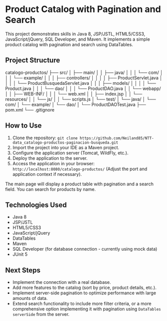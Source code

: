 # Product Catalog with Pagination and Search

This project demonstrates skills in Java 8, JSP/JSTL, HTML5/CSS3, JavaScript/jQuery, SQL Developer, and Maven. It implements a simple product catalog with pagination and search using DataTables.

## Project Structure

catalogo-productos/
├── src/
│ ├── main/
│ │ ├── java/
│ │ │ └── com/
│ │ │ └── example/
│ │ │ ├── controllers/
│ │ │ │ ├── ProductServlet.java
│ │ │ │ └── ProductBusquedaServlet.java
│ │ │ ├── models/
│ │ │ │ └── Product.java
│ │ │ └── dao/
│ │ │ └── ProductDAO.java
│ │ └── webapp/
│ │ ├── WEB-INF/
│ │ │ └── web.xml
│ │ ├── index.jsp
│ │ └── resources/
│ │ └── js/
│ │ └── scripts.js
│ └── test/
│ └── java/
│ └── com/
│ └── example/
│ └── dao/
│ └── ProductDAOTest.java
├── pom.xml
└── .gitignore

## How to Use

1. Clone the repository: `git clone https://github.com/Neiland85/NTT-data_catalogo-productos-paginacion-busqueda.git`
2. Import the project into your IDE as a Maven project.
3. Configure the application server (Tomcat, WildFly, etc.).
4. Deploy the application to the server.
5. Access the application in your browser: `http://localhost:8080/catalogo-productos/` (Adjust the port and application context if necessary).

The main page will display a product table with pagination and a search field. You can search for products by name.

## Technologies Used

* Java 8
* JSP/JSTL
* HTML5/CSS3
* JavaScript/jQuery
* DataTables
* Maven
* SQL Developer (for database connection - currently using mock data)
* JUnit 5

## Next Steps

* Implement the connection with a real database.
* Add more features to the catalog (sort by price, product details, etc.).
* Implement server-side pagination to optimize performance with large amounts of data.
* Extend search functionality to include more filter criteria, or a more comprehensive option implementing it with pagination using `DataTables serverSide` from the server.
